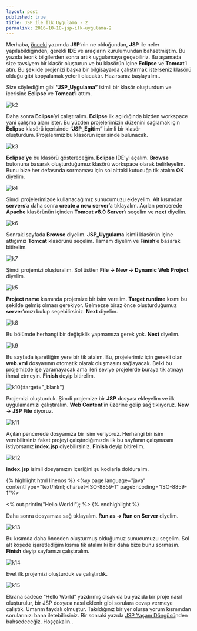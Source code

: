 ```yaml
---
layout: post
published: true
title: JSP İle İlk Uygulama - 2
permalink: 2016-10-18-jsp-ilk-uygulama-2
---
```

Merhaba, [önceki](http://aonurozcan.com/2016-10-18-java-server-pages-jsp-giris-1) yazımda **JSP**’nin ne olduğundan, **JSP** ile neler yapılabildiğinden, gerekli **IDE** ve araçların kurulumundan bahsetmiştim. Bu yazıda teorik bilgilerden sonra artık uygulamaya geçebiliriz. Bu aşamada size tavsiyem bir klasör oluşturun ve bu klasörün içine **Eclipse** ve **Tomcat**’i atın. Bu şekilde projenizi başka bir bilgisayarda çalıştırmak isterseniz klasörü olduğu gibi kopyalamak yeterli olacaktır. Hazırsanız başlayalım..   

Size söylediğim gibi **“JSP_Uygulama”** isimli bir klasör oluşturdum ve içerisine **Eclipse** ve **Tomcat’i** attım. 

![k2](http://kod5.org/wp-content/uploads/2015/03/k2.png) 

Daha sonra **Eclipse**’yi çalıştıralım. **Eclipse** ilk açıldığında bizden workspace yani çalışma alanı ister. Bu yüzden projelerimizin düzenini sağlamak için **Eclipse** klasörü içerisinde **“JSP_Egitim”** isimli bir klasör oluşturdum. Projelerimiz bu klasörün içerisinde bulunacak. 

![k3](http://kod5.org/wp-content/uploads/2015/03/k3.png) 

**Eclipse’ye** bu klasörü göstereceğim. **Eclipse** IDE’yi açalım. **Browse** butonuna basarak oluşturduğumuz klasörü workspace olarak belirleyelim. Bunu bize her defasında sormaması için sol alttaki kutucuğa tik atalım **OK** diyelim. 

![k4](http://kod5.org/wp-content/uploads/2015/03/k4.png)

Şimdi projelerimizde kullanacağımız sunucumuzu ekleyelim. Alt kısımdan **servers**’a daha sonra **create a new server**’a tıklayalım. Açılan pencerede **Apache** klasörünün içinden **Tomcat v8.0 Server**’ı seçelim ve **next** diyelim. 

![k6](http://kod5.org/wp-content/uploads/2015/03/k6-1024x545.png)

Sonraki sayfada **Browse** diyelim. **JSP_Uygulama** isimli klasörün içine attığımız **Tomcat** klasörünü seçelim. Tamam diyelim ve **Finish**’e basarak bitirelim. 

![k7](http://kod5.org/wp-content/uploads/2015/03/k7-1024x545.png)

Şimdi projemizi oluşturalım. Sol üstten **File -> New -> Dynamic Web Project** diyelim. 

![k5](http://kod5.org/wp-content/uploads/2015/03/k5-1024x545.png) 

**Project name** kısmında projemize bir isim verelim. **Target runtime** kısmı bu şekilde gelmiş olması gerekiyor. Gelmezse biraz önce oluşturduğumuz **server**’ımızı bulup seçebilirsiniz. **Next** diyelim. 

![k8](http://kod5.org/wp-content/uploads/2015/03/k8.png) 

Bu bölümde herhangi bir değişiklik yapmamıza gerek yok. **Next** diyelim. 

![k9](http://kod5.org/wp-content/uploads/2015/03/k9.png)

Bu sayfada işaretliğim yere bir tik atalım. Bu, projelerimiz için gerekli olan **web.xml** dosyasının otomatik olarak oluşmasını sağlayacak. Belki bu projemizde işe yaramayacak ama ileri seviye projelerde buraya tik atmayı ihmal etmeyin. **Finish** deyip bitirelim. 

![k10](http://kod5.org/wp-content/uploads/2015/03/k10.png){:target="_blank"}

Projemizi oluşturduk. Şimdi projemize bir **JSP** dosyası ekleyelim ve ilk uygulamamızı çalıştıralım. **Web Content**’in üzerine gelip sağ tıklıyoruz. **New -> JSP File** diyoruz. 

![k11](http://kod5.org/wp-content/uploads/2015/03/k11-1024x546.png)

Açılan pencerede dosyamıza bir isim veriyoruz. Herhangi bir isim verebilirsiniz fakat projeyi çalıştırdığımızda ilk bu sayfanın çalışmasını istiyorsanız **index.jsp** diyebilirsiniz. **Finish** deyip bitirelim. 

![k12](http://kod5.org/wp-content/uploads/2015/03/k12.png)

**index.jsp** isimli dosyamızın içeriğini şu kodlarla dolduralım.

{% highlight html linenos %}
<%@ page language="java" contentType="text/html; charset=ISO-8859-1" pageEncoding="ISO-8859-1"%>
<!DOCTYPE html PUBLIC "-//W3C//DTD HTML 4.01 Transitional//EN"
"http://www.w3.org/TR/html4/loose.dtd">

<html>
<head>
   <meta http-equiv="Content-Type" content="text/html; charset=ISO-8859-1">
   <title>JSP Ilk Uygulama - 2</title>
</head>
<body>
	<%
	     out.println("Hello World!");
	%>
</body>
</html>
{% endhighlight %}

Daha sonra dosyamıza sağ tıklayalım. **Run as -> Run on Server** diyelim. 

![k13](http://kod5.org/wp-content/uploads/2015/03/k13-1024x545.png) 

Bu kısımda daha önceden oluşturmuş olduğumuz sunucumuzu seçelim. Sol alt köşede işaretlediğim kısma tik atalım ki bir daha bize bunu sormasın. **Finish** deyip sayfamızı çalıştıralım. 

![k14](http://kod5.org/wp-content/uploads/2015/03/k14.png) 

Evet ilk projemizi oluşturduk ve çalıştırdık. 

![k15](http://kod5.org/wp-content/uploads/2015/03/k15-1024x545.png)

Ekrana sadece “Hello World” yazdırmış olsak da bu yazıda bir proje nasıl oluşturulur, bir JSP dosyası nasıl eklenir gibi sorulara cevap vermeye çalıştık. Umarım faydalı olmuştur. Takıldığınız bir yer olursa yorum kısmından sorularınızı bana iletebilirsiniz. Bir sonraki yazıda [JSP Yaşam Döngüsü](http://kod5.org/jsp-yasam-dongusu-lifecycle-3/)nden bahsedeceğiz. Hoşçakalın..